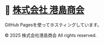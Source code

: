 # 🔗 [株式会社 港島商会](https://koto-shokai.github.io/website/)  
GitHub Pagesを使ってホスティングしています。  


© 2025 株式会社港島商会 All rights reserved.
